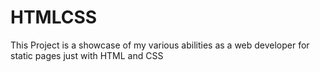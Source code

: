 # HTMLCSS
This Project is a showcase of my various abilities as a web developer for static pages just with HTML and CSS
